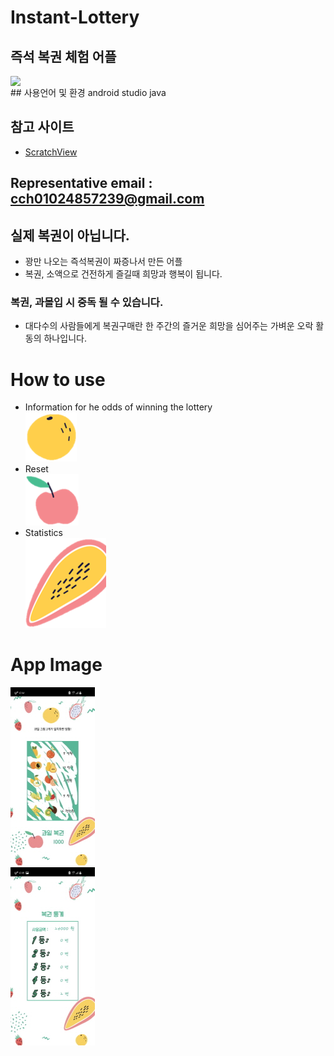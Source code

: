 # Instant-Lottery
## 즉석 복권 체험 어플
<img src="https://hits.seeyoufarm.com/api/count/incr/badge.svg?url=https://github.com/cch230/Instant-Lottery" style="display: block; object-fit: cover; border-radius: 1px; width: 100px; pointer-events: auto;">
## 사용언어 및 환경
android studio  
java

## 참고 사이트
* [ScratchView](https://github.com/D-clock/ScratchView)

Representative email : cch01024857239@gmail.com
---

## 실제 복권이 아닙니다.
* 꽝만 나오는 즉석복권이 짜증나서 만든 어플
* 복권, 소액으로 건전하게 즐길때 희망과 행복이 됩니다. 

### 복권, 과몰입 시 중독 될 수 있습니다.
* 대다수의 사람들에게 복권구매란 한 주간의 즐거운 희망을 심어주는 가벼운 오락 활동의 하나입니다.

# How to use

* Information for he odds of winning the lottery    
![UI](https://github.com/cch230/Instant-Lottery/blob/main/app_image/info.png)  
* Reset  
![UI](https://github.com/cch230/Instant-Lottery/blob/main/app_image/reset.png)  
* Statistics  
![UI](https://github.com/cch230/Instant-Lottery/blob/main/app_image/rank.png)  

# App Image
![UI](https://github.com/cch230/Instant-Lottery/blob/main/app_image/KakaoTalk_20210301_183530926.jpg)  
![UI](https://github.com/cch230/Instant-Lottery/blob/main/app_image/KakaoTalk_20210301_183530926_01.jpg)  

 
